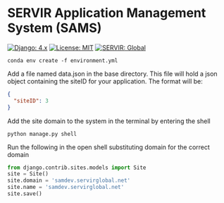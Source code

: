 # SERVIR Application Management System (SAMS)

[![Django: 4.x](https://img.shields.io/badge/Django-4.x-blue)](https://www.djangoproject.com)
[![License: MIT](https://img.shields.io/badge/License-MIT-yellow.svg)](https://opensource.org/licenses/MIT)
[![SERVIR: Global](https://img.shields.io/badge/SERVIR-Global-green)](https://servirglobal.net)


```commandline
conda env create -f environment.yml
```

Add a file named data.json in the base directory.  This file will hold a json object containing
the siteID for your application.  The format will be:

```json
{
  "siteID": 3
}
```

Add the site domain to the system in the terminal by entering the shell
```shell
python manage.py shell
```
Run the following in the open shell substituting domain for the correct domain
```python
from django.contrib.sites.models import Site
site = Site()
site.domain = 'samdev.servirglobal.net'
site.name = 'samdev.servirglobal.net'
site.save()
```